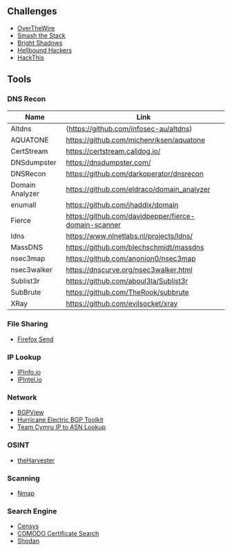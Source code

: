 ## Challenges
* [OverTheWire](https://overthewire.org/wargames/)
* [Smash the Stack](https://smashthestack.org/wargames.html)
* [Bright Shadows](http://bright-shadows.net)
* [Hellbound Hackers](https://www.hellboundhackers.org/)
* [HackThis](https://www.hackthis.co.uk/)

## Tools

### DNS Recon

| Name            | Link                                                   |
|-----------------|--------------------------------------------------------|
| Altdns          | (https://github.com/infosec-au/altdns)                 |
| AQUATONE        | https://github.com/michenriksen/aquatone               |
| CertStream      | https://certstream.calidog.io/                         |
| DNSdumpster     | https://dnsdumpster.com/                               |
| DNSRecon        | https://github.com/darkoperator/dnsrecon               |
| Domain Analyzer | https://github.com/eldraco/domain_analyzer             |
| enumall         | https://github.com/jhaddix/domain                      |
| Fierce          | https://github.com/davidpepper/fierce-domain-scanner   |
| ldns            | https://www.nlnetlabs.nl/projects/ldns/                |
| MassDNS         | https://github.com/blechschmidt/massdns                |
| nsec3map        | https://github.com/anonion0/nsec3map                   |
| nsec3walker     | https://dnscurve.org/nsec3walker.html                  |
| Sublist3r       | https://github.com/aboul3la/Sublist3r                  |
| SubBrute        | https://github.com/TheRook/subbrute                    |
| XRay            | https://github.com/evilsocket/xray                     |


### File Sharing
* [Firefox Send](https://send.firefox.com/)

### IP Lookup
* [IPInfo.io](https://ipinfo.io/)
* [IPIntel.io](https://ipintel.io/)

### Network
* [BGPView](https://bgpview.io/)
* [Hurricane Electric BGP Toolkit](https://bgp.he.net/)
* [Team Cymru IP to ASN Lookup](https://asn.cymru.com/cgi-bin/whois.cgi)

### OSINT
* [theHarvester](https://github.com/laramies/theHarvester)

### Scanning
* [Nmap](https://nmap.org/)

### Search Engine
* [Censys](https://censys.io/)
* [COMODO Certificate Search](https://crt.sh/)
* [Shodan](https://www.shodan.io/)
